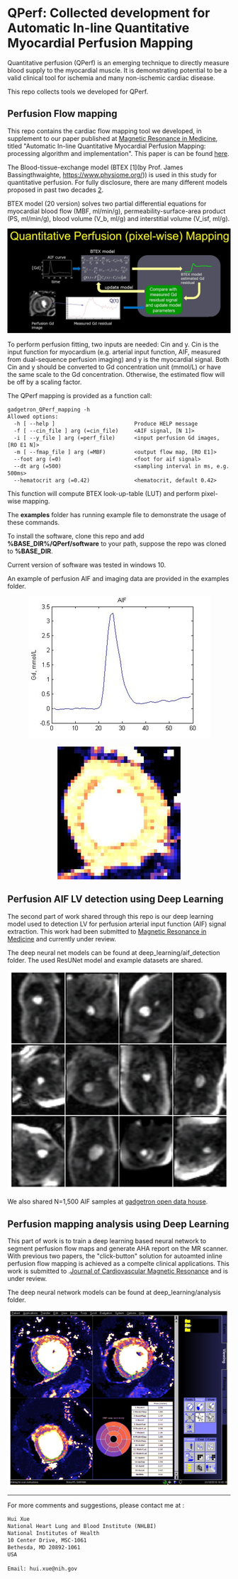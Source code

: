 # QPerf: Collected development for Automatic In-line Quantitative Myocardial Perfusion Mapping

Quantitative perfusion (QPerf) is an emerging technique to directly measure blood supply to the myocardial muscle. It is demonstrating potential to be a valid clinical tool for ischemia and many non-ischemic cardiac disease. 

This repo collects tools we developed for QPerf.

## Perfusion Flow mapping

This repo contains the cardiac flow mapping tool we developed, in supplement to our paper published at [Magnetic Resonance in Medicine](https://onlinelibrary.wiley.com/journal/15222594), titled "Automatic In-line Quantitative Myocardial Perfusion Mapping: processing algorithm and implementation". This paper is can be found [here](https://onlinelibrary.wiley.com/doi/full/10.1002/mrm.27954).

The Blood-tissue-exchange model (BTEX [1](by Prof. James Bassingthwaighte, https://www.physiome.org/)) is used in this study for quantitative perfusion. For fully disclosure, there are many different models proposed in past two decades [2](https://www.ncbi.nlm.nih.gov/pubmed/22173205). 

BTEX model (20 version) solves two partial differential equations for myocardial blood flow (MBF, ml/min/g), permeability-surface-area product (PS, ml/min/g), blood volume (V_b, ml/g) and interstitial volume (V_isf, ml/g).

![BTEX QPerf](./images/BTEX_pixel_size_mapping.JPG "Pixel-wise BTEX flow mapping for perfusion")

To perform perfusion fitting, two inputs are needed: Cin and y. Cin is the input function for myocardium (e.g. arterial input function, AIF, measured from dual-sequence perfusion imaging) and y is the myocardial signal. Both Cin and y should be converted to Gd concentration unit (mmol/L) or have the same scale to the Gd concentration. Otherwise, the estimated flow will be off by a scaling factor.

The QPerf mapping is provided as a function call:

```
gadgetron_QPerf_mapping -h
Allowed options:
  -h [ --help ]                         Produce HELP message
  -f [ --cin_file ] arg (=cin_file)     <AIF signal, [N 1]>
  -i [ --y_file ] arg (=perf_file)      <input perfusion Gd images, [RO E1 N]>
  -m [ --fmap_file ] arg (=MBF)         <output flow map, [RO E1]>
  --foot arg (=0)                       <foot for aif signal>
  --dt arg (=500)                       <sampling interval in ms, e.g. 500ms>
  --hematocrit arg (=0.42)              <hematocrit, default 0.42>
```
This function will compute BTEX look-up-table (LUT) and perform pixel-wise mapping.

The **examples** folder has running example file to demonstrate the usage of these commands.

To install the software, clone this repo and add **%BASE_DIR%/QPerf/software** to your path, suppose the repo was cloned to **%BASE_DIR**.

Current version of software was tested in windows 10.

An example of perfusion AIF and imaging data are provided in the examples folder. 

<p align="center">
<img src="./images/aif_stress.jpg">  
</p>

<p align="center">
<img src="./images/fmap_stress.jpg">  
</p>

## Perfusion AIF LV detection using Deep Learning

The second part of work shared through this repo is our deep learning model used to detection LV for perfusion arterial input function (AIF) signal extraction. This work had been submitted to [Magnetic Resonance in Medicine](https://onlinelibrary.wiley.com/journal/15222594) and currently under review.

The deep neural net models can be found at deep_learning/aif_detection folder. The used ResUNet model and example datasets are shared.

<p align="center">
<img src="./images/Figure3.jpg">  
</p>

We also shared N=1,500 AIF samples at [gadgetron open data house](https://gadgetrondata.blob.core.windows.net/open-shared-datasets/AIF_share_20200229.zip).

## Perfusion mapping analysis using Deep Learning

This part of work is to train a deep learning based neural network to segment perfusion flow maps and generate AHA report on the MR scanner. With previous two papers, the "click-button" solution for autoamted inline perfusion flow mapping is achieved as a compelte clinical applications. This work is submitted to .[Journal of Cardiovascular Magnetic Resonance](https://jcmr-online.biomedcentral.com/) and is under review.

The deep neural network models can be found at deep_learning/analysis folder. 

<p align="center">
<img src="./images/FigurePerfAnalysis.jpg">  
</p>

------------------------------------------------------------------------------------------------

For more comments and suggestions, please contact me at :

```
Hui Xue
National Heart Lung and Blood Institute (NHLBI)
National Institutes of Health
10 Center Drive, MSC-1061
Bethesda, MD 20892-1061
USA

Email: hui.xue@nih.gov
```
